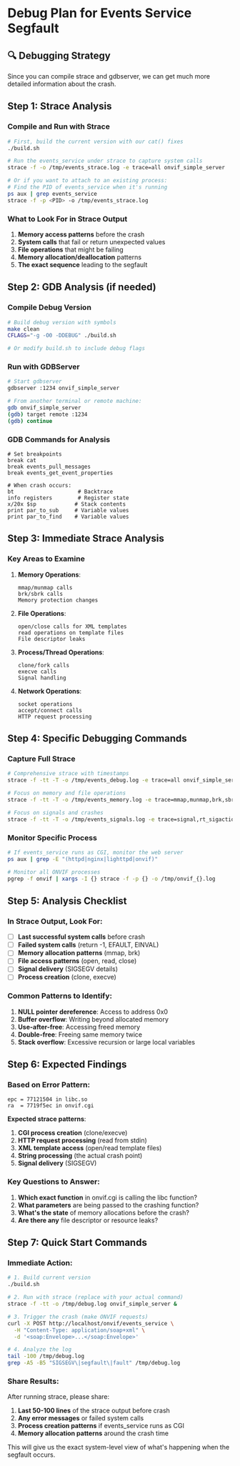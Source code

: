 # Debug Plan for Events Service Segfault

## **🔍 Debugging Strategy**

Since you can compile strace and gdbserver, we can get much more detailed information about the crash.

## **Step 1: Strace Analysis**

### **Compile and Run with Strace**
```bash
# First, build the current version with our cat() fixes
./build.sh

# Run the events_service under strace to capture system calls
strace -f -o /tmp/events_strace.log -e trace=all onvif_simple_server

# Or if you want to attach to an existing process:
# Find the PID of events_service when it's running
ps aux | grep events_service
strace -f -p <PID> -o /tmp/events_strace.log
```

### **What to Look For in Strace Output**
1. **Memory access patterns** before the crash
2. **System calls** that fail or return unexpected values
3. **File operations** that might be failing
4. **Memory allocation/deallocation** patterns
5. **The exact sequence** leading to the segfault

## **Step 2: GDB Analysis (if needed)**

### **Compile Debug Version**
```bash
# Build debug version with symbols
make clean
CFLAGS="-g -O0 -DDEBUG" ./build.sh

# Or modify build.sh to include debug flags
```

### **Run with GDBServer**
```bash
# Start gdbserver
gdbserver :1234 onvif_simple_server

# From another terminal or remote machine:
gdb onvif_simple_server
(gdb) target remote :1234
(gdb) continue
```

### **GDB Commands for Analysis**
```gdb
# Set breakpoints
break cat
break events_pull_messages
break events_get_event_properties

# When crash occurs:
bt                    # Backtrace
info registers        # Register state
x/20x $sp            # Stack contents
print par_to_sub     # Variable values
print par_to_find    # Variable values
```

## **Step 3: Immediate Strace Analysis**

### **Key Areas to Examine**

1. **Memory Operations**:
   ```
   mmap/munmap calls
   brk/sbrk calls
   Memory protection changes
   ```

2. **File Operations**:
   ```
   open/close calls for XML templates
   read operations on template files
   File descriptor leaks
   ```

3. **Process/Thread Operations**:
   ```
   clone/fork calls
   execve calls
   Signal handling
   ```

4. **Network Operations**:
   ```
   socket operations
   accept/connect calls
   HTTP request processing
   ```

## **Step 4: Specific Debugging Commands**

### **Capture Full Strace**
```bash
# Comprehensive strace with timestamps
strace -f -tt -T -o /tmp/events_debug.log -e trace=all onvif_simple_server

# Focus on memory and file operations
strace -f -tt -T -o /tmp/events_memory.log -e trace=mmap,munmap,brk,sbrk,read,write,open,close onvif_simple_server

# Focus on signals and crashes
strace -f -tt -T -o /tmp/events_signals.log -e trace=signal,rt_sigaction,rt_sigprocmask onvif_simple_server
```

### **Monitor Specific Process**
```bash
# If events_service runs as CGI, monitor the web server
ps aux | grep -E "(httpd|nginx|lighttpd|onvif)"

# Monitor all ONVIF processes
pgrep -f onvif | xargs -I {} strace -f -p {} -o /tmp/onvif_{}.log
```

## **Step 5: Analysis Checklist**

### **In Strace Output, Look For**:
- [ ] **Last successful system calls** before crash
- [ ] **Failed system calls** (return -1, EFAULT, EINVAL)
- [ ] **Memory allocation patterns** (mmap, brk)
- [ ] **File access patterns** (open, read, close)
- [ ] **Signal delivery** (SIGSEGV details)
- [ ] **Process creation** (clone, execve)

### **Common Patterns to Identify**:
1. **NULL pointer dereference**: Access to address 0x0
2. **Buffer overflow**: Writing beyond allocated memory
3. **Use-after-free**: Accessing freed memory
4. **Double-free**: Freeing same memory twice
5. **Stack overflow**: Excessive recursion or large local variables

## **Step 6: Expected Findings**

### **Based on Error Pattern**:
```
epc = 77121504 in libc.so
ra  = 7719f5ec in onvif.cgi
```

**Expected strace patterns**:
1. **CGI process creation** (clone/execve)
2. **HTTP request processing** (read from stdin)
3. **XML template access** (open/read template files)
4. **String processing** (the actual crash point)
5. **Signal delivery** (SIGSEGV)

### **Key Questions to Answer**:
1. **Which exact function** in onvif.cgi is calling the libc function?
2. **What parameters** are being passed to the crashing function?
3. **What's the state** of memory allocations before the crash?
4. **Are there any** file descriptor or resource leaks?

## **Step 7: Quick Start Commands**

### **Immediate Action**:
```bash
# 1. Build current version
./build.sh

# 2. Run with strace (replace with your actual command)
strace -f -tt -o /tmp/debug.log onvif_simple_server &

# 3. Trigger the crash (make ONVIF requests)
curl -X POST http://localhost/onvif/events_service \
  -H "Content-Type: application/soap+xml" \
  -d '<soap:Envelope>...</soap:Envelope>'

# 4. Analyze the log
tail -100 /tmp/debug.log
grep -A5 -B5 "SIGSEGV\|segfault\|fault" /tmp/debug.log
```

### **Share Results**:
After running strace, please share:
1. **Last 50-100 lines** of the strace output before crash
2. **Any error messages** or failed system calls
3. **Process creation patterns** if events_service runs as CGI
4. **Memory allocation patterns** around the crash time

This will give us the exact system-level view of what's happening when the segfault occurs.
